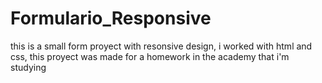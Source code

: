# Formulario_Responsive
this is a small form proyect with resonsive design, i worked with html and css, this proyect was made for a homework in the academy 
that i'm studying 
